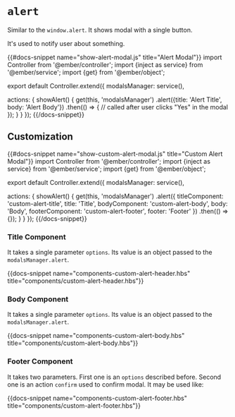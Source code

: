 # `alert`

Similar to the `window.alert`. It shows modal with a single button.
 
It's used to notify user about something.
 
{{#docs-snippet name="show-alert-modal.js" title="Alert Modal"}}
import Controller from '@ember/controller';
import {inject as service} from '@ember/service';
import {get} from '@ember/object';

export default Controller.extend({
  modalsManager: service(),

  actions: {
    showAlert() {
      get(this, 'modalsManager')
        .alert({title: 'Alert Title', body: 'Alert Body'})
        .then(() => {
          // called after user clicks "Yes" in the modal
        });
    }
  }
});
{{/docs-snippet}}

## Customization

{{#docs-snippet name="show-custom-alert-modal.js" title="Custom Alert Modal"}}
import Controller from '@ember/controller';
import {inject as service} from '@ember/service';
import {get} from '@ember/object';

export default Controller.extend({
  modalsManager: service(),

  actions: {
    showAlert() {
      get(this, 'modalsManager')
        .alert({
          titleComponent: 'custom-alert-title',
          title: 'Title',
          bodyComponent: 'custom-alert-body',
          body: 'Body',
          footerComponent: 'custom-alert-footer',
          footer: 'Footer'
        })
        .then(() => {});
    }
  }
});
{{/docs-snippet}}

### Title Component

It takes a single parameter `options`. Its value is an object passed to the `modalsManager.alert`.

{{docs-snippet name="components-custom-alert-header.hbs" title="components/custom-alert-header.hbs"}}

### Body Component

It takes a single parameter `options`. Its value is an object passed to the `modalsManager.alert`.

{{docs-snippet name="components-custom-alert-body.hbs" title="components/custom-alert-body.hbs"}}

### Footer Component

It takes two parameters. First one is an `options` described before. Second one is an action `confirm` used to confirm modal. It may be used like:

{{docs-snippet name="components-custom-alert-footer.hbs" title="components/custom-alert-footer.hbs"}}